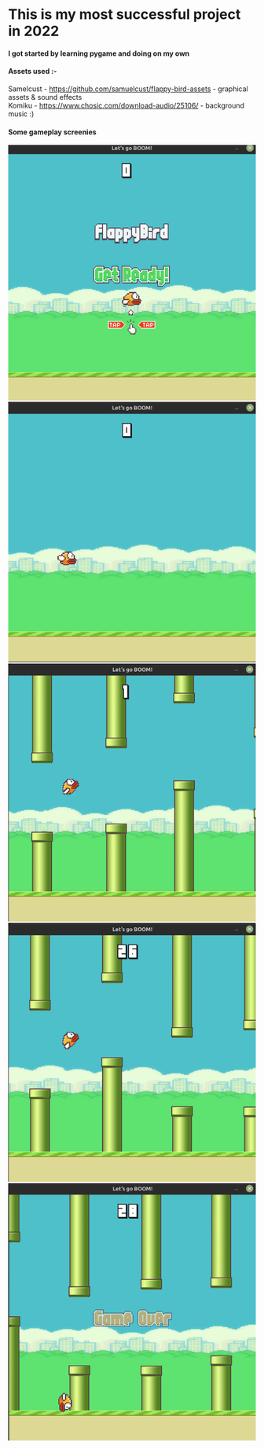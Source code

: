 # This is my most successful project in 2022
#### I got started by learning pygame and doing on my own

#### Assets used :-
Samelcust - https://github.com/samuelcust/flappy-bird-assets - graphical assets & sound effects <br>
Komiku - https://www.chosic.com/download-audio/25106/ - background music :)


#### Some gameplay screenies
<img src="footages/0.png"></img>
<img src="footages/1.png"></img>
<img src="footages/2.png"></img>
<img src="footages/3.png"></img>
<img src="footages/4.png"></img>
